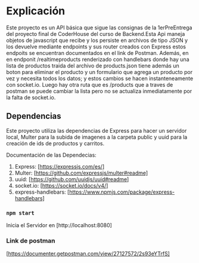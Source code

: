 # Explicación

Este proyecto es un API básica que sigue las consignas de la 1erPreEntrega del proyecto final de CoderHouse del curso de Backend.Esta Api maneja objetos de javascript que recibe y los persiste en archivos de tipo JSON y los devuelve mediante endpoints y sus router creados con Express estos endpoits se encuentran documentados en el link de Postman. Además, en en endponit /realtimeproducts renderizado con handlebars donde hay una lista de productos traida del archivo de products.json tiene además un boton para eliminar el producto y un formulario que agrega un producto por vez y necesita todos los datos; y estos cambios se hacen instanteneamente con socket.io. Luego hay otra ruta que es /products que a traves de postman se puede cambiar la lista pero no se actualiza inmediatamente por la falta de socket.io.

## Dependencias

Este proyecto utiliza las dependencias de Express para hacer un servidor local, Multer para la subida de imagenes a la carpeta public y uuid para la creación de ids de productos y carritos.

Documentación de las Dependecias:
1. Express: [https://expressjs.com/es/]
2. Multer: [https://github.com/expressjs/multer#readme]
3. uuid: [https://github.com/uuidjs/uuid#readme]
4. socket.io: [https://socket.io/docs/v4/]
5. express-handlebars: [https://www.npmjs.com/package/express-handlebars]

### `npm start`

Inicia el Servidor en [http://localhost:8080]

### Link de postman

[https://documenter.getpostman.com/view/27127572/2s93eYTrfS]